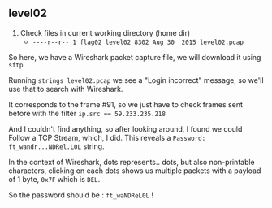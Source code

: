 ## level02

1. Check files in current working directory (home dir)
    - `----r--r-- 1 flag02 level02 8302 Aug 30  2015 level02.pcap`

So here, we have a Wireshark packet capture file, we will download it using `sftp`

Running `strings level02.pcap` we see a "Login incorrect" message, so we'll use that to search with Wireshark.

It corresponds to the frame #91, so we just have to check frames sent before with the filter `ip.src == 59.233.235.218`

And I couldn't find anything, so after looking around, I found we could Follow a TCP Stream, which, I did. This reveals a `Password: ft_wandr...NDRel.L0L` string.

In the context of Wireshark, dots represents.. dots, but also non-printable characters, clicking on each dots shows us multiple packets with a payload of 1 byte, `0x7F` which is `DEL`.

So the password should be : `ft_waNDReL0L` !